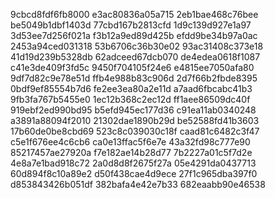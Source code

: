 9cbcd8fdf6fb8000
e3ac80836a05a715
2eb1bae468c76bee
be5049b1dbf1403d
77cbd167b2813cfd
1d9c139d927e1a97
3d53ee7d256f021a
f3b12a9ed89d425b
efdd9be34b97a0ac
2453a94ced031318
53b6706c36b30e02
93ac31408c373e18
41d19d239b5328db
62adceed67dcb070
de4edea0618f1087
c41e3de409f3fd5c
9450f704105f24e6
e4815ee7050afa80
9df7d82c9e78e51d
ffb4e988b83c906d
2d7f66b2fbde8395
0bdf9ef85554b7d6
fe2ee3ea80a2e11d
a7aad6fbcabc41b3
9fb3fa767b5455e0
1ec12b368c2ec12d
ff1aee86509dc40f
919ebf2ed990bd95
b5efd945ec177d36
c91ea11ab0340248
a3891a88094f2010
21302dae1890b29d
be52588fd41b3603
17b60de0be8cbd69
523c8c039030c18f
caad81c6482c3f47
c5e1f676ee4c6cb6
ca0e13ffac5f6e7e
43a32fd98c777e90
85217457ae27920a
f7e182ae14b28d77
7b2227a01c5f7d2e
4e8a7e1bad918c72
2a0d8d8f2675f27a
05e4291da0437713
60d894f8c10a89e2
d50f438cae4d9ece
27f1c965dba397f0
d853843426b051df
382bafa4e42e7b33
682eaabb90e46538

